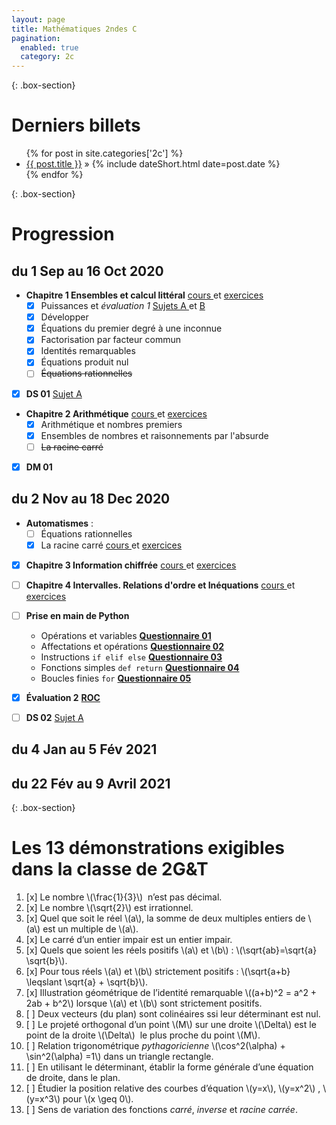 ```yaml
---
layout: page
title: Mathématiques 2ndes C
pagination: 
  enabled: true
  category: 2c 
---
```


{: .box-section} 
# Derniers billets

<div>
<ul class="posts">
  {% for post in site.categories['2c'] %}
    <li><a href="{{ post.url }}" title="{{ post.title }}">{{ post.title }}</a> » <span class="f1">{% include dateShort.html date=post.date %}</span></li>
  {% endfor %}
</ul></div>

{: .box-section} 
# Progression 

## du 1 Sep au 16 Oct 2020
- **Chapitre 1 Ensembles et calcul littéral** [cours <i class="far fa-file-pdf"></i>](https://drive.google.com/file/d/1HBePdXM4Zrsvat0ilOVBfWRf3b1EipC5/view) et [exercices <i class="far fa-file-pdf"></i>](https://drive.google.com/file/d/1fZUhrG98iwk9b8pNNVTxKZ4jo4HzW45b/view) 
	- [x] Puissances et *évaluation 1* [Sujets A <i class="far fa-file-pdf"></i>](https://drive.google.com/file/d/10GUjz66tEMPPZKShdgU54kTP-bkLd_8n/view) et [B <i class="far fa-file-pdf"></i>](https://drive.google.com/file/d/1jeb-pysrCHl6tThX7wGcsk6Jjw3fRoei/view)
	- [x] Développer  
	- [x] Équations du premier degré à une inconnue
	- [x] Factorisation par facteur commun
	- [x] Identités remarquables
	- [x] Équations produit nul
	- [ ] ~~Équations rationnelles~~ [<i class="far fa-file-pdf"></i>](https://drive.google.com/file/d/1AaVtMuvGltXesJYtzgy2-yajp0t7_RCM/view)
- [x] **DS 01** [Sujet A <i class="far fa-file-pdf"></i>](https://drive.google.com/file/d/1mcEWhsGR4C_P1LyFgcxwQkjvlE0ddo3g/view)
- **Chapitre 2 Arithmétique** [cours <i class="far fa-file-pdf"></i>](https://drive.google.com/file/d/1lKQWPMRT9OSInY9RttiMpfPpXw8fpgF8/view) et [exercices <i class="far fa-file-pdf"></i>](https://drive.google.com/file/d/1cYnDREmsqZmqMhK7vd30lsePC-f7XOi3/view)  
	- [x] Arithmétique et nombres premiers
	- [x] Ensembles de nombres et raisonnements par l'absurde
	- [ ] ~~La racine carré~~ [<i class="far fa-file-pdf"></i>](https://drive.google.com/file/d/1U7rfkNwj3SI9RJev_1WcE-yn4hHFckwM/view) 
- [x] **DM 01**  [<i class="far fa-file-pdf"></i>](https://drive.google.com/file/d/10lLzV1GCbwEk6MX4f9uMMIwELV6R3kA4/view) 


## du 2 Nov au 18 Dec 2020 
- **Automatismes** :
	- [ ] Équations rationnelles [<i class="far fa-file-pdf"></i>](https://drive.google.com/file/d/1AaVtMuvGltXesJYtzgy2-yajp0t7_RCM/view)
	- [x] La racine carré [cours <i class="far fa-file-pdf"></i>](https://drive.google.com/file/d/1WBfFrCVG_f6H4c6Rm1ECaW_HJRzZq9GE/view) et [exercices <i class="far fa-file-pdf"></i>](https://drive.google.com/file/d/1U7rfkNwj3SI9RJev_1WcE-yn4hHFckwM/view)
- [x] **Chapitre 3 Information chiffrée** [cours <i class="far fa-file-pdf"></i>](https://drive.google.com/file/d/1Xd2IQfIcWr9QTzSf0JDhkyE6gKet54F3/view) et [exercices <i class="far fa-file-pdf"></i>](https://drive.google.com/file/d/1kJFK2Jbz6Ba0kHZ7iKpngbAJ4nkMM3cn/view) 
- [ ] **Chapitre 4 Intervalles. Relations d'ordre et Inéquations** [cours <i class="far fa-file-pdf"></i>](https://drive.google.com/file/d/1Y-VRdKtuuBwuJwSZE_R6zvUhPYl7kKie/view) et [exercices <i class="far fa-file-pdf"></i>](https://drive.google.com/file/d/1nEXn1sWp4v7lIpr5Ai9HdnDN6OylAeaV/view)   
- [ ] **Prise en main de Python** [<i class="far fa-file-pdf"></i>](https://drive.google.com/file/d/1Eu_DA1NW5M-RQP0J3yMlizGsPnu4dD0g/view) 
	- Opérations et variables [**Questionnaire 01**](https://doctools.dgpad.net/showlink.html?zPCE)
	- Affectations et opérations [**Questionnaire 02**](https://doctools.dgpad.net/showlink.html?Nq9f)
	- Instructions ```if elif else```  [**Questionnaire 03**](https://doctools.dgpad.net/showlink.html?VCZg)
	- Fonctions simples ```def return```  [**Questionnaire 04**](https://doctools.dgpad.net/showlink.html?Luit)
	- Boucles finies ```for```  [**Questionnaire 05**](https://doctools.dgpad.net/showlink.html?DL9N)
- [x] **Évaluation 2** [**ROC**](https://drive.google.com/file/d/1d87qF7StX5K26rD2yeru5941Tn0S-i1j/view)
- [ ] **DS 02** [Sujet A <i class="far fa-file-pdf"></i>]()


## du 4 Jan au 5 Fév 2021 


## du 22 Fév au 9 Avril 2021 

{: .box-section} 
# Les 13 démonstrations exigibles dans la classe de 2G&T

1. [x] Le nombre \\(\frac{1}{3}\\)  n’est pas décimal. 
1. [x] Le nombre \\(\sqrt{2}\\) est irrationnel. 
1. [x] Quel que soit le réel \\(a\\), la somme de deux multiples entiers de \\(a\\) est un multiple de \\(a\\).
1. [x] Le carré d’un entier impair est un entier impair.
1. [x] Quels que soient les réels positifs \\(a\\) et \\(b\\) : \\(\sqrt{ab}=\sqrt{a} \sqrt{b}\\)​.
1. [x] Pour tous réels \\(a\\) et \\(b\\) strictement positifs : \\(\sqrt{a+b} \leqslant \sqrt{a} + \sqrt{b}\\).
1. [x] Illustration géométrique de l’identité remarquable \\((a+b)^2 = a^2 + 2ab + b^2\\) lorsque \\(a\\) et \\(b\\) sont strictement positifs.
1. [ ] Deux vecteurs (du plan) sont colinéaires ssi leur déterminant est nul.
1. [ ] Le projeté orthogonal d’un point \\(M\\) sur une droite \\(\Delta\\) est le point de la droite \\(\Delta\\)  le plus proche du point \\(M\\).
1. [ ] Relation trigonométrique *pythagoricienne* \\(\cos^2(\alpha) + \sin^2(\alpha) =1\\) dans un triangle rectangle.
1. [ ] En utilisant le déterminant, établir la forme générale d’une équation de droite, dans le plan.
1. [ ] Étudier la position relative des courbes d’équation \\(y=x\\),  \\(y=x^2\\) , \\(y=x^3\\) pour \\(x \geq 0\\).
1. [ ] Sens de variation des fonctions *carré*, *inverse* et *racine carrée*.
